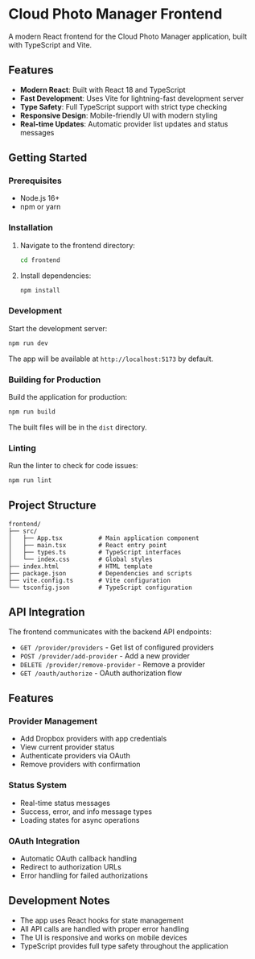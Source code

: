 # Cloud Photo Manager Frontend

A modern React frontend for the Cloud Photo Manager application, built with TypeScript and Vite.

## Features

- **Modern React**: Built with React 18 and TypeScript
- **Fast Development**: Uses Vite for lightning-fast development server
- **Type Safety**: Full TypeScript support with strict type checking
- **Responsive Design**: Mobile-friendly UI with modern styling
- **Real-time Updates**: Automatic provider list updates and status messages

## Getting Started

### Prerequisites

- Node.js 16+ 
- npm or yarn

### Installation

1. Navigate to the frontend directory:
   ```bash
   cd frontend
   ```

2. Install dependencies:
   ```bash
   npm install
   ```

### Development

Start the development server:
```bash
npm run dev
```

The app will be available at `http://localhost:5173` by default.

### Building for Production

Build the application for production:
```bash
npm run build
```

The built files will be in the `dist` directory.

### Linting

Run the linter to check for code issues:
```bash
npm run lint
```

## Project Structure

```
frontend/
├── src/
│   ├── App.tsx          # Main application component
│   ├── main.tsx         # React entry point
│   ├── types.ts         # TypeScript interfaces
│   └── index.css        # Global styles
├── index.html           # HTML template
├── package.json         # Dependencies and scripts
├── vite.config.ts       # Vite configuration
└── tsconfig.json        # TypeScript configuration
```

## API Integration

The frontend communicates with the backend API endpoints:

- `GET /provider/providers` - Get list of configured providers
- `POST /provider/add-provider` - Add a new provider
- `DELETE /provider/remove-provider` - Remove a provider
- `GET /oauth/authorize` - OAuth authorization flow

## Features

### Provider Management
- Add Dropbox providers with app credentials
- View current provider status
- Authenticate providers via OAuth
- Remove providers with confirmation

### Status System
- Real-time status messages
- Success, error, and info message types
- Loading states for async operations

### OAuth Integration
- Automatic OAuth callback handling
- Redirect to authorization URLs
- Error handling for failed authorizations

## Development Notes

- The app uses React hooks for state management
- All API calls are handled with proper error handling
- The UI is responsive and works on mobile devices
- TypeScript provides full type safety throughout the application 